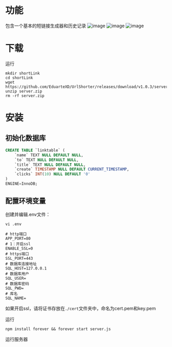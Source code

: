 # 功能
包含一个基本的短链接生成器和历史记录
![image](https://user-images.githubusercontent.com/54500106/162447587-c3fc5fee-711b-48db-b0d5-6a339c804e83.png)
![image](https://user-images.githubusercontent.com/54500106/162447639-fdd7d3a3-a791-4de5-b18d-ea4a45b1c819.png)
![image](https://user-images.githubusercontent.com/54500106/162447706-802deab5-955b-4bdb-9c51-5a449353d363.png)

# 下载
运行
```shell
mkdir shortLink
cd shortLink
wget https://github.com/EduarteXD/UrlShorter/releases/download/v1.0.3/server.zip
unzip server.zip
rm -rf server.zip
```
# 安装
## 初始化数据库
```sql
CREATE TABLE `linktable` (
	`name` TEXT NULL DEFAULT NULL,
	`to` TEXT NULL DEFAULT NULL,
	`title` TEXT NULL DEFAULT NULL,
	`create` TIMESTAMP NULL DEFAULT CURRENT_TIMESTAMP,
	`clicks` INT(10) NULL DEFAULT '0'
)
ENGINE=InnoDB;
```
## 配置环境变量
创建并编辑.env文件：
```
vi .env
```
```
# http端口
APP_PORT=80
# 1：开启ssl
ENABLE_SSL=0
# https端口
SSL_PORT=443
# 数据库连接地址
SQL_HOST=127.0.0.1
# 数据库用户
SQL_USER=
# 数据库密码
SQL_PWD=
# 库名
SQL_NAME=
```
如果开启ssl，请将证书存放在```./cert```文件夹中，命名为cert.pem和key.pem

运行
```
npm install forever && forever start server.js
```
运行服务器
